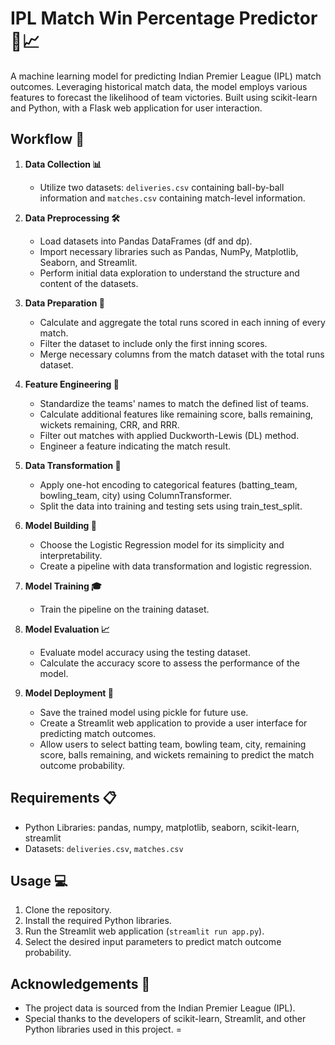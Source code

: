 
# IPL Match Win Percentage Predictor 🏏📈

A machine learning model for predicting Indian Premier League (IPL) match outcomes. Leveraging historical match data, the model employs various features to forecast the likelihood of team victories. Built using scikit-learn and Python, with a Flask web application for user interaction.

## Workflow 🔄

1. **Data Collection 📊**
   - Utilize two datasets: `deliveries.csv` containing ball-by-ball information and `matches.csv` containing match-level information.

2. **Data Preprocessing 🛠️**
   - Load datasets into Pandas DataFrames (df and dp).
   - Import necessary libraries such as Pandas, NumPy, Matplotlib, Seaborn, and Streamlit.
   - Perform initial data exploration to understand the structure and content of the datasets.

3. **Data Preparation 📝**
   - Calculate and aggregate the total runs scored in each inning of every match.
   - Filter the dataset to include only the first inning scores.
   - Merge necessary columns from the match dataset with the total runs dataset.

4. **Feature Engineering 🧪**
   - Standardize the teams' names to match the defined list of teams.
   - Calculate additional features like remaining score, balls remaining, wickets remaining, CRR, and RRR.
   - Filter out matches with applied Duckworth-Lewis (DL) method.
   - Engineer a feature indicating the match result.

5. **Data Transformation 🔄**
   - Apply one-hot encoding to categorical features (batting_team, bowling_team, city) using ColumnTransformer.
   - Split the data into training and testing sets using train_test_split.

6. **Model Building 🧱**
   - Choose the Logistic Regression model for its simplicity and interpretability.
   - Create a pipeline with data transformation and logistic regression.

7. **Model Training 🎓**
   - Train the pipeline on the training dataset.

8. **Model Evaluation 📈**
   - Evaluate model accuracy using the testing dataset.
   - Calculate the accuracy score to assess the performance of the model.

9. **Model Deployment 🚀**
   - Save the trained model using pickle for future use.
   - Create a Streamlit web application to provide a user interface for predicting match outcomes.
   - Allow users to select batting team, bowling team, city, remaining score, balls remaining, and wickets remaining to predict the match outcome probability.

## Requirements 📋

- Python Libraries: pandas, numpy, matplotlib, seaborn, scikit-learn, streamlit
- Datasets: `deliveries.csv`, `matches.csv`

## Usage 💻

1. Clone the repository.
2. Install the required Python libraries.
3. Run the Streamlit web application (`streamlit run app.py`).
4. Select the desired input parameters to predict match outcome probability.

## Acknowledgements 🙏

- The project data is sourced from the Indian Premier League (IPL).
- Special thanks to the developers of scikit-learn, Streamlit, and other Python libraries used in this project.
=

